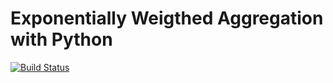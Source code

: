 # Exponentially Weigthed Aggregation with Python

[![Build Status](https://travis-ci.org/alexisrosuel/PyEWA.svg?branch=master)](https://travis-ci.org/alexisrosuel/PyEWA)
